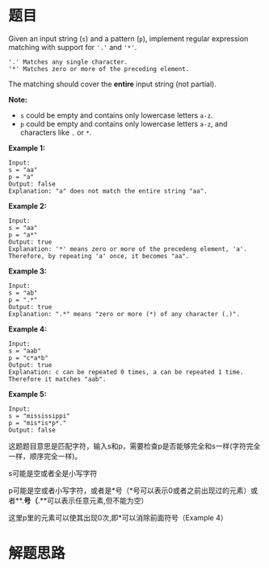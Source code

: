 # 题目

Given an input string (`s`) and a pattern (`p`), implement regular expression matching with support for `'.'` and `'*'`.

```
'.' Matches any single character. 
'*' Matches zero or more of the preceding element.
```

The matching should cover the **entire** input string (not partial).

**Note:**

- `s` could be empty and contains only lowercase letters `a-z`.
- `p` could be empty and contains only lowercase letters `a-z`, and characters like `.` or `*`.

**Example 1:**

```
Input:
s = "aa"
p = "a"
Output: false
Explanation: "a" does not match the entire string "aa".
```

**Example 2:**

```
Input:
s = "aa"
p = "a*"
Output: true
Explanation: '*' means zero or more of the precedeng element, 'a'. Therefore, by repeating 'a' once, it becomes "aa".
```

**Example 3:**

```
Input:
s = "ab"
p = ".*"
Output: true
Explanation: ".*" means "zero or more (*) of any character (.)".
```

**Example 4:**

```
Input:
s = "aab"
p = "c*a*b"
Output: true
Explanation: c can be repeated 0 times, a can be repeated 1 time. Therefore it matches "aab".
```

**Example 5:**

```
Input:
s = "mississippi"
p = "mis*is*p*."
Output: false
```

这题题目意思是匹配字符，输入s和p，需要检查p是否能够完全和s一样(字符完全一样，顺序完全一样)。

s可能是空或者全是小写字符

p可能是空或者小写字符，或者是\*号（\*号可以表示0或者之前出现过的元素）或者**.**号（**.**可以表示任意元素,但不能为空）

这里p里的元素可以使其出现0次,即*可以消除前面符号（Example 4）

# 解题思路


